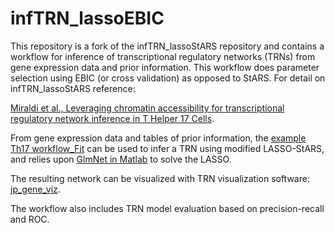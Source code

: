 # infTRN_lassoEBIC
This repository is a fork of the infTRN_lassoStARS repository and contains a workflow for inference of transcriptional regulatory networks (TRNs) from gene expression data and prior information. This workflow does parameter selection using EBIC (or cross validation) as opposed to StARS. For detail on infTRN_lassoStARS reference:  

[Miraldi et al., Leveraging chromatin accessibility for transcriptional regulatory network inference in T Helper 17 Cells](https://www.biorxiv.org/content/early/2018/04/05/292987).

From gene expression data and tables of prior information, the [example Th17 workflow_Fit](Th17_example/example_workflow_Th17_Fit.m) can be used to infer a TRN using modified LASSO-StARS, and relies upon [GlmNet in Matlab](https://web.stanford.edu/~hastie/glmnet_matlab/index.html) to solve the LASSO.

The resulting network can be visualized with TRN visualization software: [jp_gene_viz](https://github.com/simonsfoundation/jp_gene_viz).

The workflow also includes TRN model evaluation based on precision-recall and ROC.

